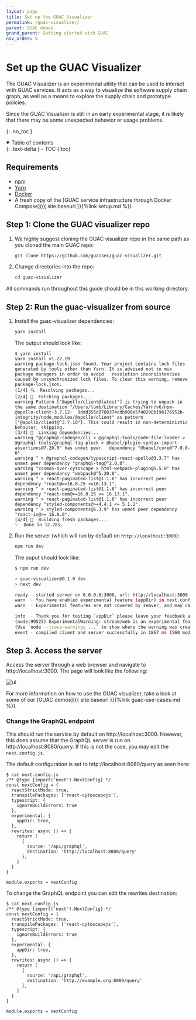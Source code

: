 ```yaml
---
layout: page
title: Set up the GUAC Visualizer
permalink: /guac-visualizer/
parent: GUAC demos
grand_parent: Getting started with GUAC
nav_order: 5
---
```


# Set up the GUAC Visualizer

The GUAC Visualizer is an experimental utility that can be used to interact with
GUAC services. It acts as a way to visualize the software supply chain graph, as
well as a means to explore the supply chain and prototype policies.

Since the GUAC Visualizer is still in an early experimental stage, it is likely
that there may be some unexpected behavior or usage problems.

{: .no_toc }

<details open markdown="block">
  <summary>
    Table of contents
  </summary>
  {: .text-delta }
- TOC
{:toc}
</details>

## Requirements

- [npm](https://docs.npmjs.com/downloading-and-installing-node-js-and-npm)
- [Yarn](https://classic.yarnpkg.com/lang/en/docs/install/#mac-stable)
- [Docker](https://docs.docker.com/get-docker/)
- A fresh copy of the [GUAC service infrastructure through Docker
  Compose]({{ site.baseurl }}{%link setup.md %})

## Step 1: Clone the GUAC visualizer repo

1. We highly suggest cloning the GUAC visualizer repo in the same path as you
   cloned the main GUAC repo:

   ```bash
   git clone https://github.com/guacsec/guac-visualizer.git
   ```

2. Change directories into the repo:

   ```bash
   cd guac-visualizer
   ```

All commands run throughout this guide should be in this working directory.

## Step 2: Run the guac-visualizer from source

1. Install the guac-visualizer dependencies:

   ```bash
   yarn install
   ```

   The output should look like:

   ```
   $ yarn install
   yarn install v1.22.19
   warning package-lock.json found. Your project contains lock files generated by tools other than Yarn. It is advised not to mix package managers in order to avoid   resolution inconsistencies caused by unsynchronized lock files. To clear this warning, remove package-lock.json.
   [1/4] 🔍  Resolving packages...
   [2/4] 🚚  Fetching packages...
   warning Pattern ["@apollo/client@latest"] is trying to unpack in the same destination "/Users/lumb/Library/Caches/Yarn/v6/npm-@apollo-client-3.7.12-  9ddd355d0788374cdb900e5f40298b196176952b-integrity/node_modules/@apollo/client" as pattern ["@apollo/client@^3.7.10"]. This could result in non-deterministic
   behavior, skipping.
   [3/4] 🔗  Linking dependencies...
   warning "@graphql-codegen/cli > @graphql-tools/code-file-loader > @graphql-tools/graphql-tag-pluck > @babel/plugin-syntax-import-assertions@7.20.0" has unmet peer   dependency "@babel/core@^7.0.0-0".
   warning " > @graphql-codegen/typescript-react-apollo@3.3.7" has unmet peer dependency "graphql-tag@^2.0.0".
   warning "cosmos-over-cytoscape > html-webpack-plugin@5.5.0" has unmet peer dependency "webpack@^5.20.0".
   warning " > react-paginated-list@1.1.6" has incorrect peer dependency "react@>=16.8.25 <=16.13.1".
   warning " > react-paginated-list@1.1.6" has incorrect peer dependency "react-dom@>=16.8.25 <= 16.13.1".
   warning " > react-paginated-list@1.1.6" has incorrect peer dependency "styled-components@>=4.4.1 <= 5.1.1".
   warning " > styled-components@5.3.9" has unmet peer dependency "react-is@>= 16.8.0".
   [4/4] 🔨  Building fresh packages...
   ✨  Done in 12.78s.
   ```

2. Run the server (which will run by default on `http://localhost:3000`):

   ```bash
   npm run dev
   ```

   The ouput should look like:

   ```bash
   $ npm run dev

   > guac-visualizer@0.1.0 dev
   > next dev

   ready - started server on 0.0.0.0:3000, url: http://localhost:3000
   warn  - You have enabled experimental feature (appDir) in next.config.js.
   warn  - Experimental features are not covered by semver, and may cause unexpected or broken application behavior. Use at your own risk.

   info  - Thank you for testing `appDir` please leave your feedback at https://nextjs.link/app-feedback
   (node:99525) ExperimentalWarning: stream/web is an experimental feature. This feature could change at any time
   (Use `node --trace-warnings ...` to show where the warning was created)
   event - compiled client and server successfully in 1867 ms (560 modules)
   ```

## Step 3. Access the server

Access the server through a web browser and navigate to http://localhost:3000.
The page will look like the following:

![ui](assets/images/guacvisserver.png)

For more information on how to use the GUAC visualizer, take a look at some of
our [GUAC demos]({{ site.baseurl }}{%link guac-use-cases.md %}).

### Change the GraphQL endpoint

This should run the service by default on http://localhost:3000. However, this
does assume that the GraphQL server is run on http://localhost:8080/query. If
this is not the case, you may edit the `next.config.js`.

The default configuration is set to http://localhost:8080/query as seen here:

```
$ cat next.config.js
/** @type {import('next').NextConfig} */
const nextConfig = {
  reactStrictMode: true,
  transpilePackages: ['react-cytoscapejs'],
  typescript: {
    ignoreBuildErrors: true
  },
  experimental: {
    appDir: true,
  },
  rewrites: async () => {
    return [
      {
        source: '/api/graphql',
        destination: 'http://localhost:8080/query'
      },
    ]
  }
}

module.exports = nextConfig
```

To change the GraphQL endpoint you can edit the rewrites destination:

```
$ cat next.config.js
/** @type {import('next').NextConfig} */
const nextConfig = {
  reactStrictMode: true,
  transpilePackages: ['react-cytoscapejs'],
  typescript: {
    ignoreBuildErrors: true
  },
  experimental: {
    appDir: true,
  },
  rewrites: async () => {
    return [
      {
        source: '/api/graphql',
        destination: 'http://example.org:8080/query'
      },
    ]
  }
}

module.exports = nextConfig
```
